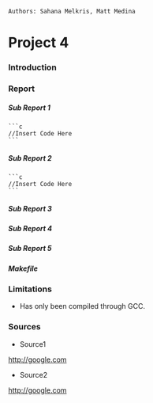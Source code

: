 ```Authors: Sahana Melkris, Matt Medina```

# Project 4

### Introduction


### Report


##### Sub Report 1

	```c
	//Insert Code Here
	```

##### Sub Report 2
	
	```c
	//Insert Code Here
	```

##### Sub Report 3

##### Sub Report 4

##### Sub Report 5

##### Makefile

### Limitations

* Has only been compiled through GCC.

### Sources
* Source1

http://google.com

* Source2

http://google.com
